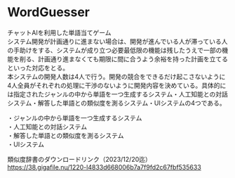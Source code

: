 # WordGuesser

チャットAIを利用した単語当てゲーム<br>
システム開発が計画通りに進まない場合は、開発が進んでいる人が滞っている人の手助けをする、システムが成り立つ必要最低限の機能は残したうえで一部の機能を削る、計画通り進まなくても期限に間に合うよう余裕を持った計画を立てるといった対応をとる。<br>
本システムの開発人数は4人で行う。開発の競合をできるだけ起こさないように4人全員がそれぞれの処理に干渉のないように開発内容を決めている。具体的には指定されたジャンルの中から単語を一つ生成するシステム・人工知能との対話システム・解答した単語との類似度を測るシステム・UIシステムの4つである。 <br>

・ジャンルの中から単語を一つ生成するシステム<br>
・人工知能との対話システム<br>
・解答した単語との類似度を測るシステム<br>
・UIシステム<br>

類似度辞書のダウンロードリンク（2023/12/20迄）
https://38.gigafile.nu/1220-l4833d668006b7a7f9fd2c67fbf535633
